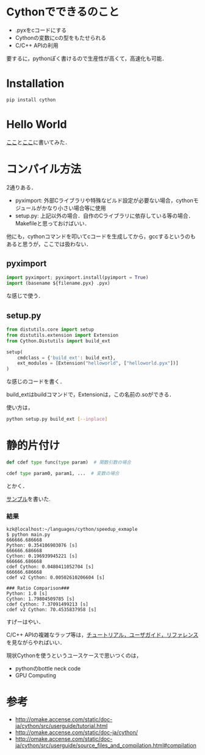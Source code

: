 # Cythonでできるのこと
- .pyxをcコードにする
- Cythonの変数にcの型をもたせられる
- C/C++ APIの利用

要するに，pythonぽく書けるので生産性が高くて，高速化も可能．

# Installation

```python
pip install cython
```

#  Hello World

[ここ](https://github.com/kzky/languages/tree/master/cython/helloworld)と[ここ](https://github.com/kzky/languages/tree/master/cython/fibonacci)に書いてみた．

# コンパイル方法

2通りある．

- pyximport: 外部Cライブラリや特殊なビルド設定が必要ない場合，cythonモジュールがかなり小さい場合等に使用
- setup.py: 上記以外の場合．自作のCライブラリに依存している等の場合．Makefileと思っておけばいい．

他にも，cythonコマンドを叩いてcコードを生成してから，gccするというのもあると思うが，ここでは扱わない．

## pyximport

```python
import pyximport; pyximport.install(pyimport = True)
import (basename ${filename.pyx} .pyx)
```

な感じで使う．

## setup.py

```python
from distutils.core import setup
from distutils.extension import Extension
from Cython.Distutils import build_ext

setup(
    cmdclass = {'build_ext': build_ext},
    ext_modules = [Extension("helloworld", ["helloworld.pyx"])]
)
```

な感じのコードを書く．

build_extはbuildコマンドで，Extensionは，この名前の.soができる．

使い方は，

```sh
python setup.py build_ext [--inplace]
```

# 静的片付け

```python
def cdef type func(type param)  # 関数引数の場合

cdef type param0, param1, ...  # 変数の場合

```

とかく．

[サンプル](https://github.com/kzky/languages/tree/master/cython/speedup_exmaple)を書いた.


### 結果

```text
kzk@localhost:~/languages/cython/speedup_exmaple
$ python main.py
666666.686668
Python: 0.354106903076 [s]
666666.686668
Cython: 0.196939945221 [s]
666666.686668
cdef Cython: 0.0480411052704 [s]
666666.686668
cdef v2 Cython: 0.00502610206604 [s]

### Ratio Comparison### 
Python: 1.0 [s]
Cython: 1.79804509785 [s]
cdef Cython: 7.37091499213 [s]
cdef v2 Cython: 70.4535837958 [s]
```

すげーはやい．

C/C++ APIの複雑なラップ等は，[チュートリアル，ユーザガイド，リファレンス](http://omake.accense.com/static/doc-ja/cython:)を見ながらやればいい．

現状Cythonを使うというユースケースで思いつくのは，
- pythonのbottle neck code
- GPU Computing


# 参考
- http://omake.accense.com/static/doc-ja/cython/src/userguide/tutorial.html
- http://omake.accense.com/static/doc-ja/cython/
- http://omake.accense.com/static/doc-ja/cython/src/userguide/source_files_and_compilation.html#compilation

